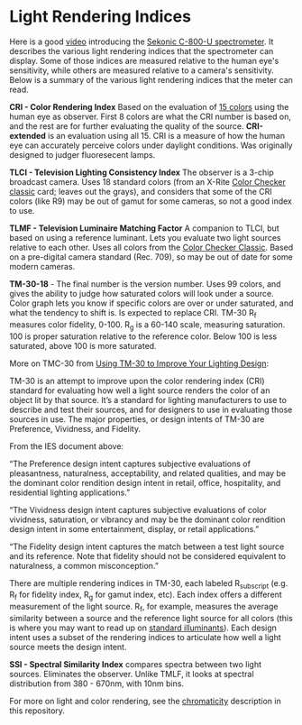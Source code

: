 # Light Rendering Indices

Here is a good [video](https://youtu.be/dIFIKTDDTtM) introducing the [Sekonic C-800-U spectrometer](https://sekonic.com/sekonic-c-800-u-spectromaster-spectrometer/). It describes the various light rendering indices that the spectrometer can display. Some of those indices are measured relative to the human eye's sensitivity, while others are measured relative to a camera's sensitivity.  Below is a summary of the various light rendering indices that the meter can read. 

**CRI - Color Rendering Index** Based on the evaluation of [15 colors](https://www.waveformlighting.com/tech/cri-ra-test-color-samples-tcs) using the human eye as observer. First 8 colors are what the CRI number is based on, and the rest are for further evaluating the quality of the source. **CRI-extended** is an evaluation using all 15. CRI is a measure of how the human eye can accurately perceive colors under daylight conditions. Was originally designed to judger fluoresecent lamps.

**TLCI - Television Lighting Consistency Index** The observer is a 3-chip broadcast camera. Uses 18 standard colors (from an X-Rite [Color Checker classic](https://www.xrite.com/categories/calibration-profiling/colorchecker-classic) card; leaves out the grays), and considers that some of the CRI colors (like R9) may be out of gamut for some cameras, so not a good index to use. 

**TLMF - Television Luminaire Matching Factor** A companion to TLCI, but based on using a reference luminant. Lets you evaluate two light sources relative to each other. Uses all colors from the [Color Checker Classic](https://www.xrite.com/categories/calibration-profiling/colorchecker-classic). Based on a pre-digital camera standard (Rec. 709), so may be out of date for some modern cameras. 

**TM-30-18** - The final number is the version number. Uses 99 colors, and gives the ability to judge how saturated colors will look under a source. Color graph lets you know if specific colors are over or under saturated, and what the tendency to shift is. Is expected to replace CRI. TM-30 R<sub>f</sub> measures color fidelity, 0-100. R<sub>g</sub> is a 60-140 scale, measuring saturation. 100 is proper saturation relative to the reference color. Below 100 is less saturated, above 100 is more saturated.

More on TMC-30 from [Using TM-30 to Improve Your Lighting Design](https://www.ies.org/fires/using-tm-30-to-improve-your-lighting-design/):

TM-30 is an attempt to improve upon the color rendering index (CRI) standard for evaluating how well a light source renders the color of an object lit by that source. It’s a standard for lighting manufacturers to use to describe and test their sources, and for designers to use in evaluating those sources in use.  The major properties, or design intents of TM-30 are Preference, Vividness, and Fidelity. 

From the IES document above:

“The Preference design intent captures subjective evaluations of pleasantness, naturalness, acceptability, and related qualities, and may be the dominant color rendition design intent in retail, office, hospitality, and residential lighting applications.”

“The Vividness design intent captures subjective evaluations of color vividness, saturation, or vibrancy and may be the dominant color rendition design intent in some entertainment, display, or retail applications.”

“The Fidelity design intent captures the match between a test light source and its reference. Note that fidelity should not be considered equivalent to naturalness, a common misconception.”

There are multiple rendering indices in TM-30, each labeled R<sub>subscript</sub> (e.g. R<sub>f</sub> for fidelity index, R<sub>g</sub> for gamut index, etc). Each index offers a different measurement of the light source. R<sub>f</sub>, for example, measures the average similarity between a source and the reference light source for all colors (this is where you may want to read up on [standard illuminants](https://sensing.konicaminolta.us/us/blog/understanding-standard-illuminants-in-color-measurement/)). Each design intent uses a subset of the rendering indices to articulate how well a light source meets the design intent. 

**SSI - Spectral Similarity Index** compares spectra between two light sources. Eliminates the observer. Unlike TMLF, it looks at spectral distribution from 380 - 670nm, with 10nm bins. 

For more on light and color rendering, see the [chromaticity](chromaticity.md) description in this repository.  

